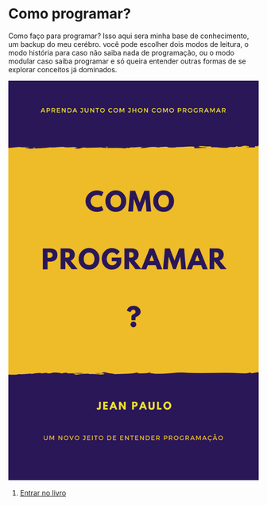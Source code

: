 # Como programar?
Como faço para programar?
Isso aqui sera minha base de conhecimento, um backup do meu cerébro.
você pode escolher dois modos de leitura, o modo história para caso não saiba nada de programação, ou o modo modular caso saiba programar e só queira entender outras formas de se explorar conceitos já dominados.

![AltText](https://github.com/JeanPaulo-Eletron/Como-programar-/blob/master/Capa_ComoProgramar.png)

1. [Entrar no livro](Modo_de_leitura.md)
